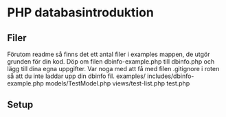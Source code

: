 # PHP databasintroduktion

## Filer
Förutom readme så finns det ett antal filer i examples mappen, de utgör grunden för din kod.
Döp om filen dbinfo-example.php till dbinfo.php och lägg till dina egna uppgifter.
Var noga med att få med filen .gitignore i roten så att du inte laddar upp din dbinfo fil.
    examples/
        includes/dbinfo-example.php
        models/TestModel.php
        views/test-list.php
    test.php

## Setup